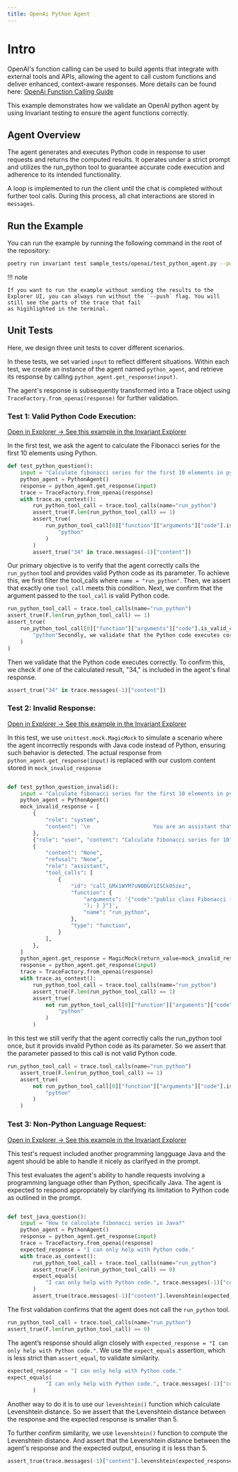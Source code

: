 ```yaml
---
title: OpenAi Python Agent
---
```



# Intro

OpenAI's function calling can be used to build agents that integrate with external tools and APIs, allowing the agent to call custom functions and deliver enhanced, context-aware responses. More details can be found here: [OpenAi Function Calling Guide](https://platform.openai.com/docs/guides/function-calling)

This example demonstrates how we validate an OpenAI python agent by using Invariant testing to ensure the agent functions correctly.


## Agent Overview

The agent generates and executes Python code in response to user requests and returns the computed results. It operates under a strict prompt and utilizes the run_python tool to guarantee accurate code execution and adherence to its intended functionality.

A loop is implemented to run the client until the chat is completed without further tool calls. During this process, all chat interactions are stored in `messages`.

## Run the Example

You can run the example by running the following command in the root of the repository:

```bash
poetry run invariant test sample_tests/openai/test_python_agent.py --push --dataset_name test_python_agent
```

!!! note

    If you want to run the example without sending the results to the Explorer UI, you can always run without the `--push` flag. You will still see the parts of the trace that fail 
    as higihlighted in the terminal.


## Unit Tests

Here, we design three unit tests to cover different scenarios.

In these tests, we set varied `input` to reflect different situations. Within each test, we create an instance of the agent named `python_agent`, and retrieve its response by calling `python_agent.get_response(input)`.

The agent's response is subsequently transformed into a Trace object using` TraceFactory.from_openai(response)` for further validation.

### Test 1: Valid Python Code Execution:

<div class='tiles'>
<a href="https://explorer.invariantlabs.ai/u/zishan-wei/openai_python_agent-1733417505/t/1" class='tile'>
    <span class='tile-title'>Open in Explorer →</span>
    <span class='tile-description'>See this example in the Invariant Explorer</span>
</a>
</div>

In the first test, we ask the agent to calculate the Fibonacci series for the first 10 elements using Python.

```python
def test_python_question():
    input = "Calculate fibonacci series for the first 10 elements in python"
    python_agent = PythonAgent()
    response = python_agent.get_response(input)
    trace = TraceFactory.from_openai(response)
    with trace.as_context():
        run_python_tool_call = trace.tool_calls(name="run_python")
        assert_true(F.len(run_python_tool_call) == 1)
        assert_true(
            run_python_tool_call[0]["function"]["arguments"]["code"].is_valid_code(
                "python"
            )
        )
        assert_true("34" in trace.messages(-1)["content"])
```


Our primary objective is to verify that the agent correctly calls the `run_python` tool and provides valid Python code as its parameter. To achieve this, we first filter the tool_calls where `name = "run_python"`. Then, we assert that exactly one `tool_call` meets this condition. Next, we confirm that the argument passed to the `tool_call` is valid Python code.

```python
run_python_tool_call = trace.tool_calls(name="run_python")
assert_true(F.len(run_python_tool_call) == 1)
assert_true(
    run_python_tool_call[0]["function"]["arguments"]["code"].is_valid_code(
        "python"Secondly, we validate that the Python code executes correctly. To confirm this, we check if the calculated result, "34," is included in the agent's final response.
    )
)
```

Then we validate that the Python code executes correctly. To confirm this, we check if one of the calculated result, "34," is included in the agent's final response.

```python
assert_true("34" in trace.messages(-1)["content"])
```

### Test 2: Invalid Response:

<div class='tiles'>
<a href="https://explorer.invariantlabs.ai/u/zishan-wei/openai_python_agent-1733417505/t/2" class='tile'>
    <span class='tile-title'>Open in Explorer →</span>
    <span class='tile-description'>See this example in the Invariant Explorer</span>
</a>
</div>

In this test, we use `unittest.mock.MagicMock` to simulate a scenario where the agent incorrectly responds with Java code instead of Python, ensuring such behavior is detected. The actual response from `python_agent.get_response(input)` is replaced with our custom content stored in `mock_invalid_response`


```python

def test_python_question_invalid():
    input = "Calculate fibonacci series for the first 10 elements in python"
    python_agent = PythonAgent()
    mock_invalid_response = [
        {
            "role": "system",
            "content": '\n                    You are an assistant that strictly responds with Python code only. \n                    The code should print the result.\n                    You always use tool run_python to execute the code that you write to present the results.\n                    If the user specifies other programming language in the question, you should respond with "I can only help with Python code."\n                    ',
        },
        {"role": "user", "content": "Calculate fibonacci series for 10"},
        {
            "content": "None",
            "refusal": "None",
            "role": "assistant",
            "tool_calls": [
                {
                    "id": "call_GMx1WYM7sN0BGY1ISCk05zez",
                    "function": {
                        "arguments": '{"code":"public class Fibonacci { public static void main(String[] args) { for (int n = 10, a = 0, b = 1, i = 0; i < n; i++, b = a + (a = b)) System.out.print(a + '
                        '); } }"}',
                        "name": "run_python",
                    },
                    "type": "function",
                }
            ],
        },
    ]
    python_agent.get_response = MagicMock(return_value=mock_invalid_response)
    response = python_agent.get_response(input)
    trace = TraceFactory.from_openai(response)
    with trace.as_context():
        run_python_tool_call = trace.tool_calls(name="run_python")
        assert_true(F.len(run_python_tool_call) == 1)
        assert_true(
            not run_python_tool_call[0]["function"]["arguments"]["code"].is_valid_code(
                "python"
            )
        )

```

In this test we still verify that the agent correctly calls the run_python tool once, but it provids invalid Python code as its parameter. So we assert that the parameter passed to this call is not valid Python code.

```python
run_python_tool_call = trace.tool_calls(name="run_python")
    assert_true(F.len(run_python_tool_call) == 1)
    assert_true(
        not run_python_tool_call[0]["function"]["arguments"]["code"].is_valid_code(
            "python"
        )
    )
```

### Test 3: Non-Python Language Request:

<div class='tiles'>
<a href="https://explorer.invariantlabs.ai/u/zishan-wei/openai_python_agent-1733417505/t/3" class='tile'>
    <span class='tile-title'>Open in Explorer →</span>
    <span class='tile-description'>See this example in the Invariant Explorer</span>
</a>
</div>

This test's request included another programming langguage Java and the agent should be able to handle it nicely as clarifyed in the prompt.

This test evaluates the agent's ability to handle requests involving a programming language other than Python, specifically Java. The agent is expected to respond appropriately by clarifying its limitation to Python code as outlined in the prompt.


```python

def test_java_question():
    input = "How to calculate fibonacci series in Java?"
    python_agent = PythonAgent()
    response = python_agent.get_response(input)
    trace = TraceFactory.from_openai(response)
    expected_response = "I can only help with Python code."
    with trace.as_context():
        run_python_tool_call = trace.tool_calls(name="run_python")
        assert_true(F.len(run_python_tool_call) == 0)
        expect_equals(
            "I can only help with Python code.", trace.messages(-1)["content"]
        )
        assert_true(trace.messages(-1)["content"].levenshtein(expected_response) < 5)

```

The first validation confirms that the agent does not call the `run_python` tool.
```python
run_python_tool_call = trace.tool_calls(name="run_python")
assert_true(F.len(run_python_tool_call) == 0)
```

The agent’s response should align closely with `expected_response = "I can only help with Python code."`.
We use the `expect_equals` assertion, which is less strict than `assert_equal`, to validate similarity.

```python
expected_response = "I can only help with Python code."
expect_equals(
            "I can only help with Python code.", trace.messages(-1)["content"]
        )
```
Another way to do it is to use our `levenshtein()` function which calculate Levenshtein distance. So we assert that the Levenshtein distance between the response and the expected response is smaller than 5.

To further confirm similarity, we use `levenshtein()` function to compute the Levenshtein distance. And assert that the Levenshtein distance between the agent's response and the expected output, ensuring it is less than 5.

```python
assert_true(trace.messages(-1)["content"].levenshtein(expected_response) < 5)
```